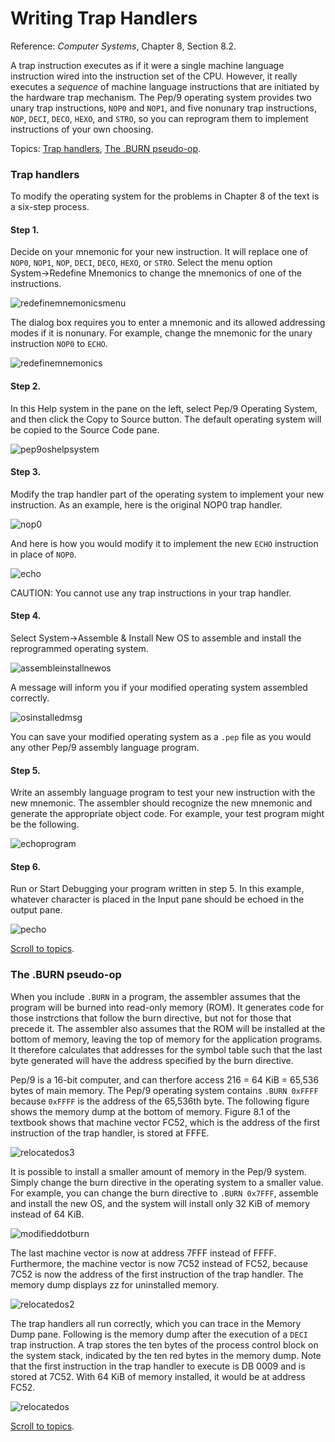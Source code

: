 # Writing Trap Handlers

Reference: _Computer Systems_, Chapter 8, Section 8.2.

A trap instruction executes as if it were a single machine language instruction wired into the instruction set of the CPU.
However, it really executes a _sequence_ of machine language instructions that are initiated by the hardware trap mechanism.
The Pep/9 operating system provides two unary trap instructions, `NOP0` and `NOP1`, and five nonunary trap instructions, `NOP`, `DECI`, `DECO`, `HEXO`, and `STRO`, so you can reprogram them to implement instructions of your own choosing.

Topics: [Trap handlers](#Trap), [The .BURN pseudo-op](#BURN).

### Trap handlers

To modify the operating system for the problems in Chapter 8 of the text is a six-step process.

#### Step 1.

Decide on your mnemonic for your new instruction. It will replace one of `NOP0`, `NOP1`, `NOP`, `DECI`, `DECO`, `HEXO`, or `STRO`.
Select the menu option System→Redefine Mnemonics to change the mnemonics of one of the instructions.

![redefinemnemonicsmenu](qrc:/help-asm/images/redefinemnemonicsmenu.png)

The dialog box requires you to enter a mnemonic and its allowed addressing modes if it is nonunary.
For example, change the mnemonic for the unary instruction `NOP0` to `ECHO`.

![redefinemnemonics](qrc:/help-asm/images/redefinemnemonics.png)

#### Step 2.

In this Help system in the pane on the left, select Pep/9 Operating System, and then click the Copy to Source button.
The default operating system will be copied to the Source Code pane.

![pep9oshelpsystem](qrc:/help-asm/images/pep9oshelpsystem.png)

#### Step 3.

Modify the trap handler part of the operating system to implement your new instruction.
As an example, here is the original NOP0 trap handler.

![nop0](qrc:/help-asm/images/nop0.png)

And here is how you would modify it to implement the new `ECHO` instruction in place of `NOP0`.

![echo](qrc:/help-asm/images/echo.png)

CAUTION: You cannot use any trap instructions in your trap handler.

#### Step 4.

Select System→Assemble & Install New OS to assemble and install the reprogrammed operating system.

![assembleinstallnewos](qrc:/help-asm/images/assembleinstallnewos.png)

A message will inform you if your modified operating system assembled correctly.

![osinstalledmsg](qrc:/help-asm/images/osinstalledmsg.png)

You can save your modified operating system as a `.pep` file as you would any other Pep/9 assembly language program.

#### Step 5.

Write an assembly language program to test your new instruction with the new mnemonic.
The assembler should recognize the new mnemonic and generate the appropriate object code.
For example, your test program might be the following.

![echoprogram](qrc:/help-asm/images/echoprogram.png)

#### Step 6.

Run or Start Debugging your program written in step 5.
In this example, whatever character is placed in the Input pane should be echoed in the output pane.

![pecho](qrc:/help-asm/images/pecho.png)

[Scroll to topics](#Topics).

### The .BURN pseudo-op

When you include `.BURN` in a program, the assembler assumes that the program will be burned into read-only memory (ROM).
It generates code for those instrctions that follow the burn directive, but not for those that precede it.
The assembler also assumes that the ROM will be installed at the bottom of memory, leaving the top of memory for the application programs.
It therefore calculates that addresses for the symbol table such that the last byte generated will have the address specified by the burn directive.

Pep/9 is a 16-bit computer, and can therfore access 216 = 64 KiB = 65,536 bytes of main memory.
The Pep/9 operating system contains `.BURN 0xFFFF` because `0xFFFF` is the address of the 65,536th byte.
The following figure shows the memory dump at the bottom of memory.
Figure 8.1 of the textbook shows that machine vector FC52, which is the address of the first instruction of the trap handler, is stored at FFFE.

![relocatedos3](qrc:/help-asm/images/relocatedos3.png)

It is possible to install a smaller amount of memory in the Pep/9 system.
Simply change the burn directive in the operating system to a smaller value.
For example, you can change the burn directive to `.BURN 0x7FFF`, assemble and install the new OS, and the system will install only 32 KiB of memory instead of 64 KiB.

![modifieddotburn](qrc:/help-asm/images/modifieddotburn.png)

The last machine vector is now at address 7FFF instead of FFFF.
Furthermore, the machine vector is now 7C52 instead of FC52, because 7C52 is now the address of the first instruction of the trap handler.
The memory dump displays zz for uninstalled memory.

![relocatedos2](qrc:/help-asm/images/relocatedos2.png)

The trap handlers all run correctly, which you can trace in the Memory Dump pane.
Following is the memory dump after the execution of a `DECI` trap instruction.
A trap stores the ten bytes of the process control block on the system stack, indicated by the ten red bytes in the memory dump.
Note that the first instruction in the trap handler to execute is DB 0009 and is stored at 7C52. With 64 KiB of memory installed, it would be at address FC52.

![relocatedos](qrc:/help-asm/images/relocatedos.png)

[Scroll to topics](#Topics).
